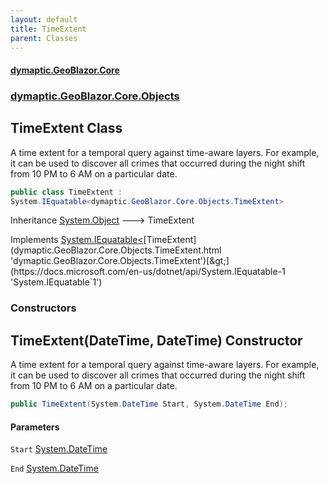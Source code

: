```yaml
---
layout: default
title: TimeExtent
parent: Classes
---
```

#### [dymaptic.GeoBlazor.Core](index.html 'index')
### [dymaptic.GeoBlazor.Core.Objects](index.html#dymaptic.GeoBlazor.Core.Objects 'dymaptic.GeoBlazor.Core.Objects')

## TimeExtent Class

A time extent for a temporal query against time-aware layers. For example, it can be used to discover all crimes that occurred during the night shift from 10 PM to 6 AM on a particular date.

```csharp
public class TimeExtent :
System.IEquatable<dymaptic.GeoBlazor.Core.Objects.TimeExtent>
```

Inheritance [System.Object](https://docs.microsoft.com/en-us/dotnet/api/System.Object 'System.Object') &#129106; TimeExtent

Implements [System.IEquatable&lt;](https://docs.microsoft.com/en-us/dotnet/api/System.IEquatable-1 'System.IEquatable`1')[TimeExtent](dymaptic.GeoBlazor.Core.Objects.TimeExtent.html 'dymaptic.GeoBlazor.Core.Objects.TimeExtent')[&gt;](https://docs.microsoft.com/en-us/dotnet/api/System.IEquatable-1 'System.IEquatable`1')
### Constructors

<a name='dymaptic.GeoBlazor.Core.Objects.TimeExtent.TimeExtent(System.DateTime,System.DateTime)'></a>

## TimeExtent(DateTime, DateTime) Constructor

A time extent for a temporal query against time-aware layers. For example, it can be used to discover all crimes that occurred during the night shift from 10 PM to 6 AM on a particular date.

```csharp
public TimeExtent(System.DateTime Start, System.DateTime End);
```
#### Parameters

<a name='dymaptic.GeoBlazor.Core.Objects.TimeExtent.TimeExtent(System.DateTime,System.DateTime).Start'></a>

`Start` [System.DateTime](https://docs.microsoft.com/en-us/dotnet/api/System.DateTime 'System.DateTime')

<a name='dymaptic.GeoBlazor.Core.Objects.TimeExtent.TimeExtent(System.DateTime,System.DateTime).End'></a>

`End` [System.DateTime](https://docs.microsoft.com/en-us/dotnet/api/System.DateTime 'System.DateTime')
